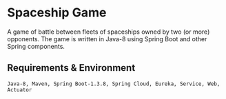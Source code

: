 # Spaceship Game
A game of battle between fleets of spaceships owned by two (or more) opponents. 
The game is written in Java-8 using Spring Boot and other Spring components. 

## Requirements & Environment
	Java-8, Maven, Spring Boot-1.3.8, Spring Cloud, Eureka, Service, Web, Actuator  


